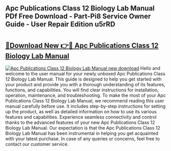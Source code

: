 ## Apc Publications Class 12 Biology Lab Manual PDf Free Download - Part-Pi8 Service Owner Guide - User Repair Edition u5rRD

# <h2><a href="http://bc53520.oget.top/?id=Apc+Publications+Class+12+Biology+Lab+Manual">🔗Download New 👉🔴 Apc Publications Class 12 Biology Lab Manual</a></h2>

[![Apc Publications Class 12 Biology Lab Manual new download](https://i.imgur.com/5g1atiW.png)](http://bc53520.oget.top/?id=Apc+Publications+Class+12+Biology+Lab+Manual)
Hello and welcome to the user manual for your newly unboxed Apc Publications Class 12 Biology Lab Manual. This guide is designed to help you get started with your product and provide you with a thorough understanding of its features, functions, and capabilities. You will find clear instructions for installation, operation, maintenance, and troubleshooting. To make the most of your Apc Publications Class 12 Biology Lab Manual, we recommend reading this user manual carefully before use. It includes step-by-step instructions for setting up the product, as well as detailed information on how to use its various features and capabilities. Experience seamless connectivity and control thanks to the advanced features of your new Apc Publications Class 12 Biology Lab Manual. Our expectation is that the Apc Publications Class 12 Biology Lab Manual has been instrumental in helping you get acquainted with your latest purchase. In case of any queries or concerns, feel free to contact our customer service.
